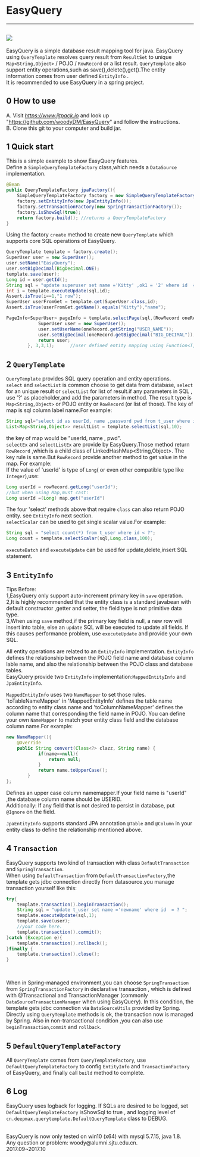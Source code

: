 EasyQuery
=
----
[![](https://www.jitpack.io/v/woodyDM/EasyQuery.svg)](https://www.jitpack.io/#woodyDM/EasyQuery)
----
EasyQuery is a simple database result mapping tool for java.
EasyQuery using `QueryTemplate` resolves query result from `ResultSet` to unique 
`Map<String,Object>` / POJO / `RowRecord` or a list result.
`QueryTemplate` also support entity operations,such as save(),delete(),get().The
entity information comes from user defined `EntityInfo` .
<br>
It is recommended to use EasyQuery in a spring project.

0 How to use
----
A. Visit _https://www.jitpack.io_ and look up "https://github.com/woodyDM/EasyQuery" 
and follow the instructions.<br>
B. Clone this git to your computer and build jar.



1 Quick start
----
This is a simple example to show EasyQuery features.<br>
Define a `SimpleQueryTemplateFactory` class,which needs a `DataSource` implementation.
```java
@Bean
public QueryTemplateFactory jpaFactory(){
    SimpleQueryTemplateFactory factory = new SimpleQueryTemplateFactory(h2Datasource());
    factory.setEntityInfo(new JpaEntityInfo());
    factory.setTransactionFactory(new SpringTransactionFactory());
    factory.isShowSql(true);
    return factory.build(); //returns a QueryTemplateFactory
}   
```
Using the factory `create` method to create new `QueryTemplate` which 
supports core SQL operations of EasyQuery.
<br>
```java
QueryTemplate template = factory.create();
SuperUser user = new SuperUser();
user.setName("EasyQuery");
user.setBigDecimal(BigDecimal.ONE);
template.save(user);
Long id = user.getId();
String sql = "update superuser set name ='Kitty' ,ok1 = '2' where id  = ? ";
int i = template.executeUpdate(sql,id);
Assert.isTrue(i==1,"1 row");
SuperUser userFromGet = template.get(SuperUser.class,id);
Assert.isTrue(userFromGet.getName().equals("Kitty"),"name");

PageInfo<SuperUser> pageInfo = template.selectPage(sql,(RowRecord oneRecord) ->{
            SuperUser user = new SuperUser();
            user.setUserName(oneRecord.getString("USER_NAME"));
            user.setBigDecimal(oneRecord.getBigDecimal("BIG_DECIMAL"));
            return user;
        }, 3,3,1);      //user defined entity mapping using Function<T,R> interface.
```
2 `QueryTemplate`
----
`QueryTemplate` provides SQL query operation and entity operations.
<br>
`select` and `selectList` is common choose to get data from database, `select` for an
unique result or `selectList` for list of result.if any parameters in 
SQL , use '?' as placeholder,and add the parameters in method.
The result type is `Map<String,Object>` or POJO entity or `RowRecord` (or list of those).
The key of map is sql column label name.For example:<br>
```java
String sql="select id as userId, name ,password pwd from t_user where id < ?";
List<Map<String,Object>> resultList = template.selectList(sql,10);

```
the key of map would be "userId, name , pwd".
<br>
`selectEx` and `selectListEx` are provide by EasyQuery.Those method return 
 `RowRecord` ,which is a child class of LinkedHashMap<String,Object>.
 The key rule is same.But `RowRecord` provide another method to get value in the map.
 For example:<br>
If the value of 'userId' is type of `Long`( or even other compatible type like `Integer`),use:
```java
Long userId = rowRecord.getLong("userId");
//but when using Map,must cast:
Long userId =(Long) map.get("userId")
```
The four 'select' methods above that require `class` can also return POJO entity.
see `EntityInfo` next section.<br>
`selectScalar` can be used to get single scalar value.For example:
```java
String sql = "select count(*) from t_user where id < ?";
Long count = template.selectScalar(sql,Long.class,100);
```
`executeBatch` and `executeUpdate` can be used for update,delete,insert SQL statement.

3 `EntityInfo`
----
Tips Before:<br>
1,EasyQuery only support auto-increment primary key in `save` operation.<br>
2,It is highly recommended that the entity class is a standard javabean with default
 constructor ,getter and setter, the field type is not primitive data type.<br>
3,When using `save` method,if the primary key field is null, a new row will insert into table,
else an `update` SQL will be executed to update all fields. If this causes 
performance problem, use `executeUpdate` and provide your own SQL.<br>

All entity operations are related to an `EntityInfo` implementation.
`EntityInfo` defines the relationship between the POJO field name and database
column lable name, and also the relationship between the POJO class and database
tables.
<br>
EasyQuery provide two `EntityInfo` implementation:`MappedEntityInfo` and `JpaEntityInfo`.
<br>

`MappedEntityInfo` uses two `NameMapper` to set those rules.
'toTableNameMapper' in 'MappedEntityInfo' defines the table name according to entity
class name and 'toColumnNameMapper' defines the column name that corresponding 
the field name in POJO. You can define your own `NameMapper` to match your entity class field 
and the database column name.For example:<br>
```java
new NameMapper(){
    @Override
    public String convert(Class<?> clazz, String name) {
            if(name==null){
                return null;
            }
            return name.toUpperCase();
        }
};
```
Defines an upper case column namemapper.If your field name is "userId" ,the database column
 name should be USERID.<br>
Additionally: If any field that is not desired to persist in database,
put `@Ignore` on the field.
<br>

`JpaEntityInfo` supports standard JPA annotation `@Table` and `@Column` in your entity class to define the relationship 
mentioned above. 

4 `Transaction`
---
EasyQuery supports two kind of transaction with class `DefaultTransaction` and 
`SpringTransaction`.<br>
When using `DefaultTransaction` from `DefaultTransactionFactory`,the template gets jdbc connection directly from datasource.you manage transaction yourself like this:
```java
try{
    template.transaction().beginTransaction();
    String sql = "update t_user set name ='newname' where id  = ? ";
    template.executeUpdate(sql,1);
    template.save(user);
    //your code here.
    template.transaction().commit();
}catch (Exception e){
    template.transaction().rollback();
}finally {
    template.transaction().close();
}
```
<br>

When in Spring-managed environment,you can choose `SpringTransaction` from `SpringTransactionFactory` in declarative transaction ,
which is defined with @Transactional and TransactionManager 
(commonly `DataSourceTransactionManager` when using EasyQuery).
In this condition, the template gets jdbc connection via `DataSourceUtils` provided by Spring.
Directly using `QueryTemplate` methods is ok, the transaction now is managed by Spring.
Also in non-transactional condition ,you can also use `beginTransaction`,`commit` and `rollback`.

5 `DefaultQueryTemplateFactory`
---
All `QueryTemplate` comes from `QueryTemplateFactory`, use `DefaultQueryTemplateFactory`
to config `EntityInfo` and `TransactionFactory` of EasyQuery, 
and finally call `build` method to complete.<br>

6 Log
---
EasyQuery uses logback for logging. If SQLs are desired to be logged, set `DefaultQueryTemplateFactory`
isShowSql to true , and logging level of `cn.deepmax.querytemplate.DefaultQueryTemplate` class to DEBUG.


<br>
EasyQuery is now only tested on win10 (x64) with mysql 5.7.15, java 1.8. <br>
Any question or problem: woody@alumni.sjtu.edu.cn. <br>
2017.09~2017.10
